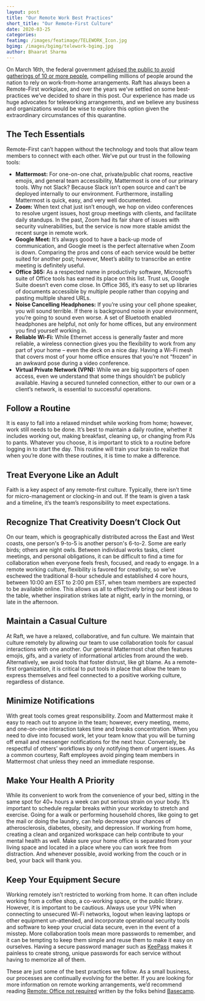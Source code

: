 ```yaml
---
layout: post
title: "Our Remote Work Best Practices"
short_title: "Our Remote-First Culture"
date: 2020-03-25
categories:
featimg: /images/featimage/TELEWORK_Icon.jpg 
bgimg: /images/bgimg/telework-bgimg.jpg 
author: Bhaarat Sharma
---
```


On March 16th, the federal government [advised the public to avoid gatherings of 10 or more people](https://www.whitehouse.gov/briefings-statements/remarks-president-trump-vice-president-pence-members-coronavirus-task-force-press-briefing-3/), compelling millions of people around the nation to rely on work-from-home arrangements. Raft has always been a Remote-First workplace, and over the years we’ve settled on some best-practices we’ve decided to share in this post. Our experience has made us huge advocates for teleworking arrangements, and we believe any business and organizations would be wise to explore this option given the extraordinary circumstances of this quarantine.  

## The Tech Essentials

Remote-First can’t happen without the technology and tools that allow team members to connect with each other. We’ve put our trust in the following tools:

- **Mattermost:** For one-on-one chat, private/public chat rooms, reactive emojis, and general team accessibility, Mattermost is one of our primary tools. Why not Slack? Because Slack isn’t open source and can’t be deployed internally to our environment. Furthermore, installing Mattermost is quick, easy, and very well documented.
- **Zoom:** When text chat just isn’t enough, we hop on video conferences to resolve urgent issues, host group meetings with clients, and facilitate daily standups. In the past, Zoom had its fair share of issues with security vulnerabilities, but the service is now more stable amidst the recent surge in remote work.  
- **Google Meet:** It’s always good to have a back-up mode of communication, and Google meet is the perfect alternative when Zoom is down. Comparing the pros and cons of each service would be better suited for another post; however, Meet’s ability to transcribe an entire meeting is definitely useful.
- **Office 365:** As a respected name in productivity software, Microsoft’s suite of Office tools has earned its place on this list. Trust us, Google Suite doesn’t even come close. In Office 365, it’s easy to set up libraries of documents accessible by multiple people rather than copying and pasting multiple shared URLs.  
- **Noise Cancelling Headphones:** If you’re using your cell phone speaker, you will sound terrible. If there is background noise in your environment, you’re going to sound even worse. A set of Bluetooth enabled headphones are helpful, not only for home offices, but any environment you find yourself working in.
- **Reliable Wi-Fi:** While Ethernet access is generally faster and more reliable, a wireless connection gives you the flexibility to work from any part of your home – even the deck on a nice day. Having a Wi-Fi mesh that covers most of your home office ensures that you’re not “frozen” in an awkward pose during a video conference.
- **Virtual Private Network (VPN):** While we are big supporters of open access, even we understand that some things shouldn’t be publicly available. Having a secured tunneled connection, either to our own or a client’s network, is essential to successful operations.

## Follow a Routine

It is easy to fall into a relaxed mindset while working from home; however, work still needs to be done. It’s best to maintain a daily routine, whether it includes working out, making breakfast, cleaning up, or changing from PJs to pants. Whatever you choose, it is important to stick to a routine before logging in to start the day. This routine will train your brain to realize that when you’re done with these routines, it is time to make a difference.  

## Treat Everyone Like an Adult

Faith is a key aspect of any remote-first culture. Typically, there isn’t time for micro-management or clocking-in and out. If the team is given a task and a timeline, it’s the team’s responsibility to meet expectations.  

## Recognize That Creativity Doesn’t Clock Out

On our team, which is geographically distributed across the East and West coasts, one person's 9-to-5 is another person's 6-to-2. Some are early birds; others are night owls. Between individual works tasks, client meetings, and personal obligations, it can be difficult to find a time for collaboration when everyone feels fresh, focused, and ready to engage. In a remote working culture, flexibility is favored for creativity, so we've eschewed the traditional 8-hour schedule and established 4 core hours, between 10:00 am EST to 2:00 pm EST, when team members are expected to be available online. This allows us all to effectively bring our best ideas to the table, whether inspiration strikes late at night, early in the morning, or late in the afternoon.

## Maintain a Casual Culture

At Raft, we have a relaxed, collaborative, and fun culture. We maintain that culture remotely by allowing our team to use collaboration tools for casual interactions with one another. Our general Mattermost chat often features emojis, gifs, and a variety of informational articles from around the web. Alternatively, we avoid tools that foster distrust, like git blame. As a remote-first organization, it is critical to put tools in place that allow the team to express themselves and feel connected to a positive working culture, regardless of distance.  

## Minimize Notifications

With great tools comes great responsibility. Zoom and Mattermost make it easy to reach out to anyone in the team; however, every meeting, memo, and one-on-one interaction takes time and breaks concentration. When you need to dive into focused work, let your team know that you will be turning off email and messenger notifications for the next hour. Conversely, be respectful of others’ workflows by only notifying them of urgent issues. As a common courtesy, Raft employees avoid pinging team members in Mattermost chat unless they need an immediate response.  

## Make Your Health A Priority

While its convenient to work from the convenience of your bed, sitting in the same spot for 40+ hours a week can put serious strain on your body. It’s important to schedule regular breaks within your workday to stretch and exercise. Going for a walk or performing household chores, like going to get the mail or doing the laundry, can help decrease your chances of atherosclerosis, diabetes, obesity, and depression. If working from home, creating a clean and organized workspace can help contribute to your mental health as well. Make sure your home office is separated from your living space and located in a place where you can work free from distraction.  And whenever possible, avoid working from the couch or in bed, your back will thank you.

## Keep Your Equipment Secure

Working remotely isn’t restricted to working from home. It can often include working from a coffee shop, a co-working space, or the public library. However, it is important to be cautious. Always use your VPN when connecting to unsecured Wi-Fi networks, logout when leaving laptops or other equipment un-attended, and incorporate operational security tools and software to keep your crucial data secure, even in the event of a misstep. More collaboration tools mean more passwords to remember, and it can be tempting to keep them simple and reuse them to make it easy on ourselves. Having a secure password manager such as [KeePass]( https://keepass.info/) makes it painless to create strong, unique passwords for each service without having to memorize all of them.

These are just some of the best practices we follow. As a small business, our processes are continually evolving for the better. If you are looking for more information on remote working arrangements, we’d recommend reading [Remote: Office not required](https://www.amazon.com/Remote-Office-Required-Jason-Fried/dp/0804137501) written by the folks behind [Basecamp](https://basecamp.com/).

